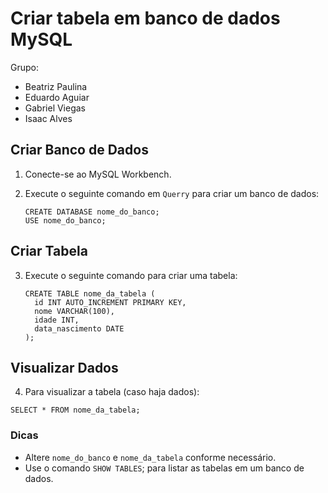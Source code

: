 # Criar tabela em banco de dados MySQL

Grupo:
  - Beatriz Paulina
  - Eduardo Aguiar
  - Gabriel Viegas
  - Isaac Alves


## Criar Banco de Dados

  1. Conecte-se ao MySQL Workbench.

  2. Execute o seguinte comando em `Querry` para criar um banco de dados:
     ```MySQL
     CREATE DATABASE nome_do_banco;
     USE nome_do_banco;
     ```

## Criar Tabela

3. Execute o seguinte comando para criar uma tabela:
    ```MySQL
    CREATE TABLE nome_da_tabela (
      id INT AUTO_INCREMENT PRIMARY KEY,
      nome VARCHAR(100),
      idade INT,
      data_nascimento DATE
    );
    ```
    
## Visualizar Dados

4. Para visualizar a tabela (caso haja dados):
  ```MySQL
  SELECT * FROM nome_da_tabela;
  ```

### Dicas
  - Altere `nome_do_banco` e `nome_da_tabela` conforme necessário.
  - Use o comando `SHOW TABLES`; para listar as tabelas em um banco de dados.



